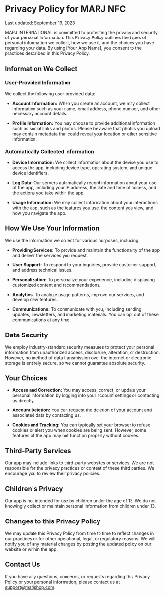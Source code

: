 # Privacy Policy for MARJ NFC

Last updated: September 19, 2023

MARJ INTERNATIONAL is committed to protecting the privacy and security of your personal information. This Privacy Policy outlines the types of personal information we collect, how we use it, and the choices you have regarding your data. By using [Your App Name], you consent to the practices described in this Privacy Policy.

## Information We Collect

### User-Provided Information

We collect the following user-provided data:

- **Account Information:** When you create an account, we may collect information such as your name, email address, phone number, and other necessary account details.

- **Profile Information:** You may choose to provide additional information such as social links and photos. Please be aware that photos you upload may contain metadata that could reveal your location or other sensitive information.

### Automatically Collected Information

- **Device Information:** We collect information about the device you use to access the app, including device type, operating system, and unique device identifiers.

- **Log Data:** Our servers automatically record information about your use of the app, including your IP address, the date and time of access, and the actions you take within the app.

- **Usage Information:** We may collect information about your interactions with the app, such as the features you use, the content you view, and how you navigate the app.

## How We Use Your Information

We use the information we collect for various purposes, including:

- **Providing Services:** To provide and maintain the functionality of the app and deliver the services you request.

- **User Support:** To respond to your inquiries, provide customer support, and address technical issues.

- **Personalization:** To personalize your experience, including displaying customized content and recommendations.

- **Analytics:** To analyze usage patterns, improve our services, and develop new features.

- **Communications:** To communicate with you, including sending updates, newsletters, and marketing materials. You can opt out of these communications at any time.

## Data Security

We employ industry-standard security measures to protect your personal information from unauthorized access, disclosure, alteration, or destruction. However, no method of data transmission over the internet or electronic storage is entirely secure, so we cannot guarantee absolute security.

## Your Choices

- **Access and Correction:** You may access, correct, or update your personal information by logging into your account settings or contacting us directly.

- **Account Deletion:** You can request the deletion of your account and associated data by contacting us.

- **Cookies and Tracking:** You can typically set your browser to refuse cookies or alert you when cookies are being sent. However, some features of the app may not function properly without cookies.

## Third-Party Services

Our app may include links to third-party websites or services. We are not responsible for the privacy practices or content of these third parties. We encourage you to review their privacy policies.

## Children's Privacy

Our app is not intended for use by children under the age of 13. We do not knowingly collect or maintain personal information from children under 13.

## Changes to this Privacy Policy

We may update this Privacy Policy from time to time to reflect changes in our practices or for other operational, legal, or regulatory reasons. We will notify you of any material changes by posting the updated policy on our website or within the app.

## Contact Us

If you have any questions, concerns, or requests regarding this Privacy Policy or your personal information, please contact us at <support@marjshop.com>.
